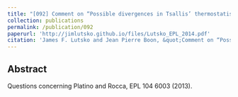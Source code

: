 ```yaml
---
title: "[092] Comment on “Possible divergences in Tsallis’ thermostatistics” by Plastino A. and Rocca M. C"
collection: publications
permalink: /publication/092
paperurl: 'http://jimlutsko.github.io/files/Lutsko_EPL_2014.pdf'
citation: 'James F. Lutsko and Jean Pierre Boon, &quot;Comment on “Possible divergences in Tsallis’ thermostatistics” by Plastino A. and Rocca M. C&quot;, <i>EuroPhys. Lett.</i>, <strong>107</strong>, 10003 (2014)'
---
```

Abstract
---
Questions concerning Platino and Rocca, EPL 104 6003 (2013).
